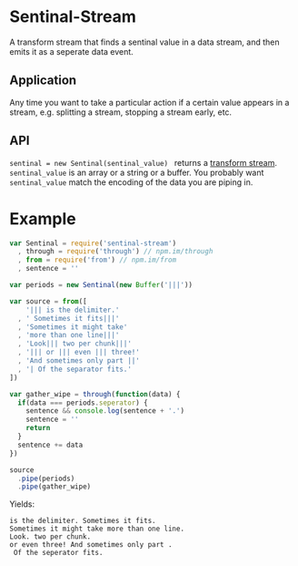 # Sentinal-Stream #

A transform stream that finds a sentinal value in a data stream, and then emits it as a seperate data event.

## Application ##
Any time you want to take a particular action if a certain value appears in a stream, e.g. splitting a stream, stopping a stream early, etc.

## API ##

`sentinal = new Sentinal(sentinal_value) ` returns a [transform
stream](http://nodejs.org/api/stream.html#stream_class_stream_transform).
`sentinal_value` is an array or a string or a buffer. You probably want 
`sentinal_value` match the encoding of the data you are piping in. 

# Example #

```javascript
var Sentinal = require('sentinal-stream')
  , through = require('through') // npm.im/through
  , from = require('from') // npm.im/from
  , sentence = ''

var periods = new Sentinal(new Buffer('|||'))

var source = from([
    '||| is the delimiter.'
  , ' Sometimes it fits|||'
  , 'Sometimes it might take'
  , 'more than one line|||'
  , 'Look||| two per chunk|||'
  , '||| or ||| even ||| three!'
  , 'And sometimes only part ||'
  , '| Of the separator fits.'
])

var gather_wipe = through(function(data) {
  if(data === periods.seperator) {
    sentence && console.log(sentence + '.')
    sentence = ''
    return
  }
  sentence += data 
})

source
  .pipe(periods)
  .pipe(gather_wipe) 


```
Yields:

```
is the delimiter. Sometimes it fits.
Sometimes it might take more than one line.
Look. two per chunk.
or even three! And sometimes only part .
 Of the seperator fits.
```

